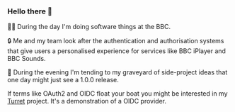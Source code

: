 ### Hello there 👋

👨‍💻 During the day I'm doing software things at the BBC.

🔒 Me and my team look after the authentication and authorisation systems that give users a personalised experience for services like BBC iPlayer and BBC Sounds.

🙈 During the evening I'm tending to my graveyard of side-project ideas that one day might just see a 1.0.0 release.

If terms like OAuth2 and OIDC float your boat you might be interested in my [Turret](https://github.com/rosswilson/turret) project. It's a demonstration of a OIDC provider.

<!--
**rosswilson/rosswilson** is a ✨ _special_ ✨ repository because its `README.md` (this file) appears on your GitHub profile.

Here are some ideas to get you started:

- 🔭 I’m currently working on ...
- 🌱 I’m currently learning ...
- 👯 I’m looking to collaborate on ...
- 🤔 I’m looking for help with ...
- 💬 Ask me about ...
- 📫 How to reach me: ...
- 😄 Pronouns: ...
- ⚡ Fun fact: ...
-->
